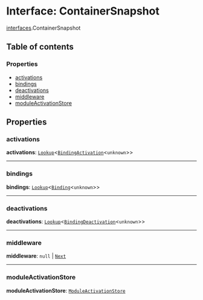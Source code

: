# Interface: ContainerSnapshot

[interfaces](/auto-docs/editor/modules/interfaces.md).ContainerSnapshot

## Table of contents

### Properties

* [activations](/auto-docs/editor/interfaces/interfaces.ContainerSnapshot.md#activations)
* [bindings](/auto-docs/editor/interfaces/interfaces.ContainerSnapshot.md#bindings)
* [deactivations](/auto-docs/editor/interfaces/interfaces.ContainerSnapshot.md#deactivations)
* [middleware](/auto-docs/editor/interfaces/interfaces.ContainerSnapshot.md#middleware)
* [moduleActivationStore](/auto-docs/editor/interfaces/interfaces.ContainerSnapshot.md#moduleactivationstore)

## Properties

### activations

**activations**: [`Lookup`](/auto-docs/editor/interfaces/interfaces.Lookup.md)<[`BindingActivation`](/auto-docs/editor/types/interfaces.BindingActivation.md)<`unknown`>>

***

### bindings

**bindings**: [`Lookup`](/auto-docs/editor/interfaces/interfaces.Lookup.md)<[`Binding`](/auto-docs/editor/interfaces/interfaces.Binding.md)<`unknown`>>

***

### deactivations

**deactivations**: [`Lookup`](/auto-docs/editor/interfaces/interfaces.Lookup.md)<[`BindingDeactivation`](/auto-docs/editor/types/interfaces.BindingDeactivation.md)<`unknown`>>

***

### middleware

**middleware**: `null` | [`Next`](/auto-docs/editor/types/interfaces.Next.md)

***

### moduleActivationStore

**moduleActivationStore**: [`ModuleActivationStore`](/auto-docs/editor/interfaces/interfaces.ModuleActivationStore.md)

